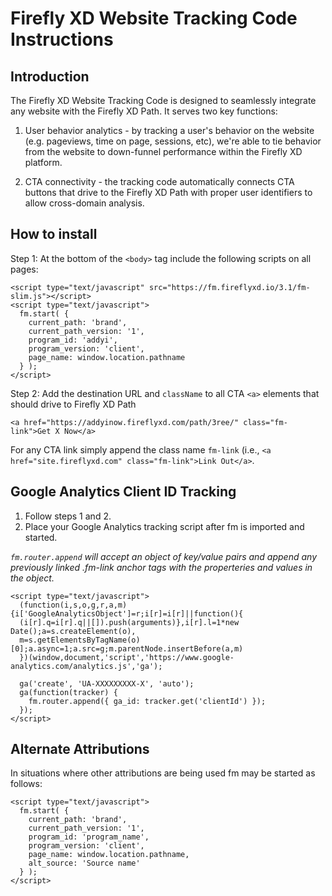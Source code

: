 # Firefly XD Website Tracking Code Instructions
## Introduction
The Firefly XD Website Tracking Code is designed to seamlessly integrate any website with the Firefly XD Path. It serves two key functions:

1. User behavior analytics - by tracking a user's behavior on the website (e.g. pageviews, time on page, sessions, etc), we're able to tie behavior from the website to down-funnel performance within the Firefly XD platform.

2. CTA connectivity - the tracking code automatically connects CTA buttons that drive to the Firefly XD Path with proper user identifiers to allow cross-domain analysis.

## How to install

Step 1:
At the bottom of the `<body>` tag include the following scripts on all pages:
```
<script type="text/javascript" src="https://fm.fireflyxd.io/3.1/fm-slim.js"></script>
<script type="text/javascript">
  fm.start( {
    current_path: 'brand',
    current_path_version: '1',
    program_id: 'addyi',
    program_version: 'client',
    page_name: window.location.pathname
  } );
</script>
```

Step 2: Add the destination URL and `className` to all CTA `<a>` elements that should drive to Firefly XD Path
```
<a href="https://addyinow.fireflyxd.com/path/3ree/" class="fm-link">Get X Now</a>
```
For any CTA link simply append the class name `fm-link` (i.e., `<a href="site.fireflyxd.com" class="fm-link">Link Out</a>`.

## Google Analytics Client ID Tracking
1. Follow steps 1 and 2.
2. Place your Google Analytics tracking script after fm is imported and started.

*`fm.router.append` will accept an object of key/value pairs and append any previously linked .fm-link anchor tags with the properteries and values in the object.*

```
<script type="text/javascript">
  (function(i,s,o,g,r,a,m){i['GoogleAnalyticsObject']=r;i[r]=i[r]||function(){
  (i[r].q=i[r].q||[]).push(arguments)},i[r].l=1*new Date();a=s.createElement(o),
  m=s.getElementsByTagName(o)[0];a.async=1;a.src=g;m.parentNode.insertBefore(a,m)
  })(window,document,'script','https://www.google-analytics.com/analytics.js','ga');

  ga('create', 'UA-XXXXXXXXX-X', 'auto');
  ga(function(tracker) {
    fm.router.append({ ga_id: tracker.get('clientId') });
  });
</script>
```

## Alternate Attributions
In situations where other attributions are being used fm may be started as follows:
```
<script type="text/javascript">
  fm.start( {
    current_path: 'brand',
    current_path_version: '1',
    program_id: 'program_name',
    program_version: 'client',
    page_name: window.location.pathname,
    alt_source: 'Source name'
  } );
</script>
```

